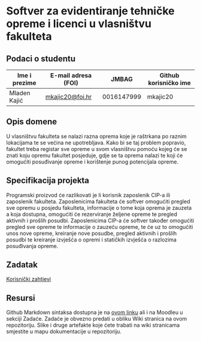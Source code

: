 # Softver za evidentiranje tehničke opreme i licenci u vlasništvu fakulteta

## Podaci o studentu

Ime i prezime | E-mail adresa (FOI) | JMBAG | Github korisničko ime
------------  | ------------------- | ----- | ---------------------
Mladen Kajić | mkajic20@foi.hr| 0016147999 | mkajic20


## Opis domene
U vlasništvu fakulteta se nalazi razna oprema koje je raštrkana po raznim lokacijama te se većina ne upotrebljava. Kako bi se taj problem popravio, fakultet treba registar sve opreme u svom vlasništvu pomoću kojeg će se znati koju opremu fakultet posjeduje, gdje se ta oprema nalazi te koji će omogućiti posuđivanje opreme i korištenje punog potencijala opreme.

## Specifikacija projekta
Programski proizvod će razlikovati je li korisnik zaposlenik CIP-a ili zaposlenik fakulteta. Zaposlenicima fakulteta će softver omogućiti pregled sve opremu u posjedu fakulteta, informacije o tome koja oprema je zauzeta a koja dostupna, omogućiti će rezerviranje željene opreme te pregled aktivnih i prošlih posudbi. Zaposlenicima CIP-a će softver također omogućiti pregled sve opreme te informacije o zauzeću opreme, te će uz to omogućiti unos nove opreme, kreiranje nove posudbe, pregled aktivnih i prošlih posudbi te kreiranje izvješća o opremi i statičkih izvješća o razlozima posuđivanja opreme.

## Zadatak
[Korisnički zahtjevi](/zadatak.pdf)

## Resursi
Github Markdown sintaksa dostupna je na [ovom linku](https://guides.github.com/features/mastering-markdown/) ali i na Moodleu u sekciji Zadaće.
Zadaće je obvezno predati u obliku Wiki stranica na ovom repozitoriju. Slike i druge artefakte koje ćete trabati na wiki stranicama smjestite u mapu dokumentacije u repozitoriju. 
